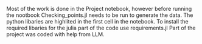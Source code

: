 Most of the work is done in the Project notebook, however before running the nootbook Checking_points.jl needs to be run to generate the data.
The python libaries are highlited in the first cell in the notebook.
To install the required libaries for the julia part of the code use requirements.jl
Part of the project was coded with help from LLM.
